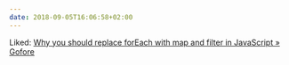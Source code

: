 ```yaml
---
date: 2018-09-05T16:06:58+02:00
---
```


Liked: [Why you should replace forEach with map and filter in JavaScript » Gofore](https://gofore.com/en/why-you-should-replace-foreach/)